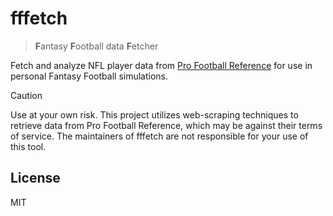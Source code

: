# fffetch

> **F**antasy **F**ootball data **F**etcher

Fetch and analyze NFL player data from
[Pro Football Reference](https://www.pro-football-reference.com/) for use in
personal Fantasy Football simulations.

> [!CAUTION]
> Use at your own risk. This project utilizes web-scraping techniques to
> retrieve data from Pro Football Reference, which may be against their terms of
> service. The maintainers of fffetch are not responsible for your use of this
> tool.

## License

MIT
